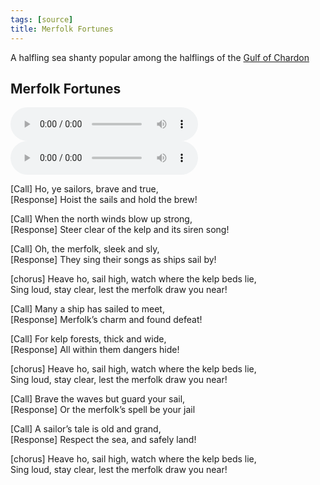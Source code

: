 ```yaml
---
tags: [source]
title: Merfolk Fortunes
---
```


A halfling sea shanty popular among the halflings of the [Gulf of Chardon](<../../gazetteer/west-coast/gulf-of-chardon.md>)

## Merfolk Fortunes

<audio controls>
    <source src="/taelgarverse/assets/audio/merfolk-fortunes.mp3">
</audio>
<audio controls>
    <source src="/taelgarverse/assets/audio/merfolk-fortunes-alt.mp3">
</audio>

[Call] Ho, ye sailors, brave and true,  
[Response] Hoist the sails and hold the brew!

[Call] When the north winds blow up strong,  
[Response] Steer clear of the kelp and its siren song!

[Call] Oh, the merfolk, sleek and sly,  
[Response] They sing their songs as ships sail by!

[chorus]
Heave ho, sail high, watch where the kelp beds lie,  
Sing loud, stay clear, lest the merfolk draw you near!

[Call] Many a ship has sailed to meet,  
[Response] Merfolk’s charm and found defeat!

[Call] For kelp forests, thick and wide,  
[Response] All within them dangers hide!

[chorus]
Heave ho, sail high, watch where the kelp beds lie,  
Sing loud, stay clear, lest the merfolk draw you near!

[Call] Brave the waves but guard your sail,  
[Response] Or the merfolk’s spell be your jail

[Call] A sailor’s tale is old and grand,  
[Response] Respect the sea, and safely land!

[chorus]
Heave ho, sail high, watch where the kelp beds lie,  
Sing loud, stay clear, lest the merfolk draw you near!